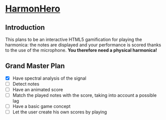 # [HarmonHero](https://gsurrel.github.io/HarmonHero/)

## Introduction

This plans to be an interactive HTML5 gamification for playing the harmonica: the notes are displayed and your performance is scored thanks to the use of the microphone. **You therefore need a physical harmonica!**

## Grand Master Plan

- [x] Have spectral analysis of the signal
- [ ] Detect notes
- [ ] Have an animated score
- [ ] Match the played notes with the score, taking into account a possible lag
- [ ] Have a basic game concept
- [ ] Let the user create his own scores by playing
